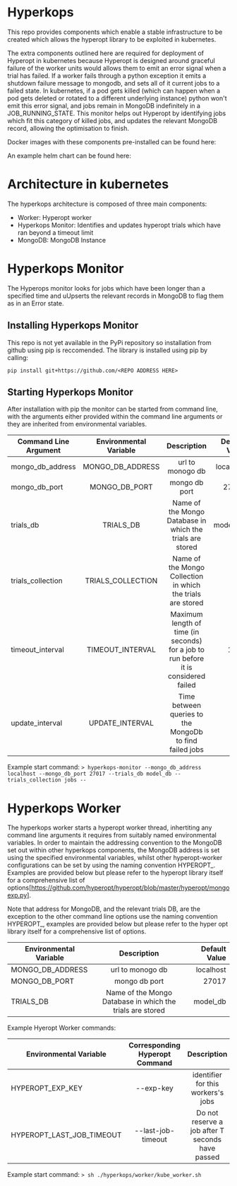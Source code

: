 # Hyperkops

This repo provides components which enable a stable infrastructure to be created which allows
the hyperopt library to be exploited in kubernetes. 

The extra components outlined here are required for deployment of Hyperopt in kubernetes because 
Hyperopt is designed around graceful failure of the worker units would allows them to emit an error signal
when a trial has failed. If a worker fails through a python exception it emits a shutdown failure message to mongodb, 
and sets all of it current jobs to a failed state. In kubernetes, if a pod gets killed (which can happen when a pod
gets deleted or rotated to a different underlying instance) python won't emit this error signal,
and jobs remain in MongoDB indefinitely in a JOB_RUNNING_STATE. This monitor helps out Hyperopt by identifying jobs which 
fit this category of killed jobs, and updates the relevant MongoDB record, allowing the optimisation to finish.  

Docker images with these components pre-installed can be found here:

An example helm chart can be found here:


# Architecture in kubernetes
The hyperkops architecture is composed of three main components:

* Worker: Hyperopt worker 
* Hyperkops Monitor: Identifies and updates hyperopt trials which have ran beyond a timeout limit
* MongoDB: MongoDB Instance

# Hyperkops Monitor
The Hyperops monitor looks for jobs which have been longer than a specified time and uUpserts the relevant records
 in MongoDB to flag them as in an Error state. 

## Installing Hyperkops Monitor
This repo is not yet available in the PyPi repository so installation from github using pip is reccomended.
The library is installed using pip by calling: 

`pip install git+https://github.com/<REPO ADDRESS HERE>`

## Starting Hyperkops Monitor

After installation with pip the monitor can be started from command line, with the arguments either provided within the
command line arguments or they are inherited from environmental variables. 

|Command Line Argument | Environmental Variable | Description | Default Value| 
| -------------------- |:----------------------:|:-----------:|------------:|
|mongo_db_address | MONGO_DB_ADDRESS | url to monogo db | localhost | 
|mongo_db_port | MONGO_DB_PORT| mongo db port | 27017| 
|trials_db | TRIALS_DB | Name of the Mongo Database in which the trials are stored | model_db| 
|trials_collection | TRIALS_COLLECTION | Name of the Mongo Collection in which the trials are stored | jobs| 
|timeout_interval |TIMEOUT_INTERVAL | Maximum length of time (in seconds) for a job to run before it is considered failed | 1000| 
|update_interval |UPDATE_INTERVAL | Time between queries to the MongoDb to find failed jobs | 100| 

Example start command:
`> hyperkops-monitor --mongo_db_address localhost --mongo_db_port 27017 --trials_db model_db --trials_collection jobs --`


# Hyperkops Worker
The hyperkops worker starts a hyperopt worker thread, inhertiting any command line arguments it requires from
suitably named environmental variables. In order to maintain the addressing convention to the MongoDB set out within
other hyperkops components, the MongoDB address is set using the specified environmental variables, whilst other
hyperopt-worker configurations can be set by using the naming convention HYPEROPT_<COMMAND LINE ARGUMENT NAME>. 
Examples are provided below but please refer to the hyperopt library itself for a comprehensive list of options[https://github.com/hyperopt/hyperopt/blob/master/hyperopt/mongoexp.py]. 


Note that address for MongoDB, and the relevant trials DB, are the exception to the 
other command line options use the naming convention HYPEROPT_<COMMAND LINE ARGUMENT NAME>, examples are provided below 
but please refer to the hyper opt library itself for a comprehensive list of options. 

| Environmental Variable | Description | Default Value| 
|----------------------|:-----------:|------------:|
| MONGO_DB_ADDRESS | url to monogo db | localhost | 
| MONGO_DB_PORT| mongo db port | 27017| 
| TRIALS_DB | Name of the Mongo Database in which the trials are stored | model_db|

Example Hyeropt Worker commands:

| Environmental Variable | Corresponding Hyperopt Command | Description | Default Value| 
|----------------------|:--------------------------------:|:----------:|------------:|
| HYPEROPT_EXP_KEY| --exp-key | identifier for this workers's jobs | None |
| HYPEROPT_LAST_JOB_TIMEOUT| --last-job-timeout | Do not reserve a job after T seconds have passed | None |

Example start command:
`> sh ./hyperkops/worker/kube_worker.sh`



